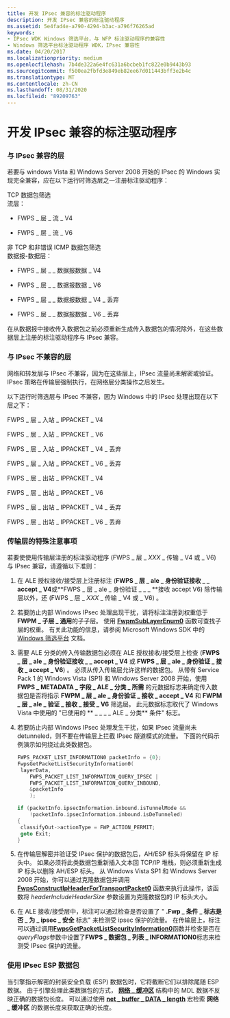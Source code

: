```yaml
---
title: 开发 IPsec 兼容的标注驱动程序
description: 开发 IPsec 兼容的标注驱动程序
ms.assetid: 5e4fad4e-a790-4294-b3ac-a796f76265ad
keywords:
- IPsec WDK Windows 筛选平台，与 WFP 标注驱动程序的兼容性
- Windows 筛选平台标注驱动程序 WDK，IPsec 兼容性
ms.date: 04/20/2017
ms.localizationpriority: medium
ms.openlocfilehash: 7b4de322a6e4fc631a6bcbeb1fc822e0b9443b93
ms.sourcegitcommit: f500ea2fbfd3e849eb82ee67d011443bff3e2b4c
ms.translationtype: MT
ms.contentlocale: zh-CN
ms.lasthandoff: 08/31/2020
ms.locfileid: "89209763"
---
```

# <a name="developing-ipsec-compatible-callout-drivers"></a>开发 IPsec 兼容的标注驱动程序


### <a name="layers-that-are-compatible-with-ipsec"></a>与 IPsec 兼容的层

若要与 windows Vista 和 Windows Server 2008 开始的 IPsec 的 Windows 实现完全兼容，应在以下运行时筛选层之一注册标注驱动程序：

<a href="" id="tcp-packet-filtering"></a>TCP 数据包筛选  
流层：

-   FWPS \_ 层 \_ 流 \_ V4

-   FWPS \_ 层 \_ 流 \_ V6

<a href="" id="non-tcp-and-non-error-icmp-packet-filtering"></a>非 TCP 和非错误 ICMP 数据包筛选  
数据报-数据层：

-   FWPS \_ 层 \_ \_ 数据报数据 \_ V4

-   FWPS \_ 层 \_ \_ 数据报数据 \_ V6

-   FWPS \_ 层 \_ \_ 数据报数据 \_ V4 \_ 丢弃

-   FWPS \_ 层 \_ \_ 数据报数据 \_ V6 \_ 丢弃

在从数据报中接收传入数据包之前必须重新生成传入数据包的情况除外，在这些数据层上注册的标注驱动程序与 IPsec 兼容。

### <a name="layers-that-are-incompatible-with-ipsec"></a>与 IPsec 不兼容的层

网络和转发层与 IPsec 不兼容，因为在这些层上，IPsec 流量尚未解密或验证。 IPsec 策略在传输层强制执行，在网络层分类操作之后发生。

以下运行时筛选层与 IPsec 不兼容，因为 Windows 中的 IPsec 处理出现在以下层之下：

FWPS \_ 层 \_ 入站 \_ IPPACKET \_ V4

FWPS \_ 层 \_ 入站 \_ IPPACKET \_ V6

FWPS \_ 层 \_ 入站 \_ IPPACKET \_ V4 \_ 丢弃

FWPS \_ 层 \_ 入站 \_ IPPACKET \_ V6 \_ 丢弃

FWPS \_ 层 \_ 出站 \_ IPPACKET \_ V4

FWPS \_ 层 \_ 出站 \_ IPPACKET \_ V6

FWPS \_ 层 \_ 出站 \_ IPPACKET \_ V4 \_ 丢弃

FWPS \_ 层 \_ 出站 \_ IPPACKET \_ V6 \_ 丢弃

### <a name="special-considerations-for-transport-layers"></a>传输层的特殊注意事项

若要使使用传输层注册的标注驱动程序 (FWPS \_ 层 \_ *XXX* \_ 传输 \_ V4 或 \_ V6) 与 IPsec 兼容，请遵循以下准则：

1.  在 ALE 授权接收/接受层上注册标注 (**FWPS \_ 层 \_ ale \_ 身份验证接收 \_ \_ accept \_ V4**或**FWPS \_ 层 \_ ale \_ 身份验证 \_ \_ \_ **接收 accept V6) 除传输层以外，还 (FWPS \_ 层 \_ *XXX* \_ 传输 \_ V4 或 \_ V6) 。

2.  若要防止内部 Windows IPsec 处理出现干扰，请将标注注册到权重低于 **FWPM \_ 子层 \_ 通用**的子子层。 使用 [**FwpmSubLayerEnum0**](/windows/desktop/api/fwpmu/nf-fwpmu-fwpmsublayerenum0) 函数可查找子层的权重。 有关此功能的信息，请参阅 Microsoft Windows SDK 中的 [Windows 筛选平台](https://go.microsoft.com/fwlink/p/?linkid=90220) 文档。

3.  需要 ALE 分类的传入传输数据包必须在 ALE 授权接收/接受层上检查 (**FWPS \_ 层 \_ ale \_ 身份验证接收 \_ \_ accept \_ V4** 或 **FWPS \_ 层 \_ ale \_ 身份验证 \_ 接收 \_ accept \_ V6**) 。 必须从传入传输层允许这样的数据包。 从带有 Service Pack 1 的 Windows Vista (SP1) 和 Windows Server 2008 开始，使用 **FWPS \_ METADATA \_ 字段 \_ ALE \_ 分类 \_ 所需** 的元数据标志来确定传入数据包是否将指示 **FWPM \_ 层 \_ ale \_ 身份验证 \_ 接收 \_ accept \_ V4** 和 **FWPM \_ 层 \_ ale \_ 验证 \_ 接收 \_ 接受 \_ V6** 筛选层。 此元数据标志取代了 Windows Vista 中使用的 "已使用的 ** \_ \_ \_ \_ ALE \_ 分类** 条件" 标志。

4.  若要防止内部 Windows IPsec 处理发生干扰，如果 IPsec 流量尚未 detunneled，则不要在传输层上拦截 IPsec 隧道模式的流量。 下面的代码示例演示如何绕过此类数据包。
    ```C++
    FWPS_PACKET_LIST_INFORMATION0 packetInfo = {0};
    FwpsGetPacketListSecurityInformation0(
     layerData,
        FWPS_PACKET_LIST_INFORMATION_QUERY_IPSEC |
        FWPS_PACKET_LIST_INFORMATION_QUERY_INBOUND,
        &packetInfo
        );

    if (packetInfo.ipsecInformation.inbound.isTunnelMode &&
        !packetInfo.ipsecInformation.inbound.isDeTunneled)
    {
     classifyOut->actionType = FWP_ACTION_PERMIT;
     goto Exit;
    }
    ```

5.  在传输层解密并验证受 IPsec 保护的数据包后，AH/ESP 标头将保留在 IP 标头中。 如果必须将此类数据包重新插入文本回 TCP/IP 堆栈，则必须重新生成 IP 标头以删除 AH/ESP 标头。 从 Windows Vista SP1 和 Windows Server 2008 开始，你可以通过克隆数据包并调用 [**FwpsConstructIpHeaderForTransportPacket0**](/windows-hardware/drivers/ddi/fwpsk/nf-fwpsk-fwpsconstructipheaderfortransportpacket0) 函数来执行此操作，该函数将 *headerIncludeHeaderSize* 参数设置为克隆数据包的 IP 标头大小。

6.  在 ALE 接收/接受层中，标注可以通过检查是否设置了 " **.Fwp \_ 条件 \_ 标志是否 \_ 为 \_ ipsec \_ 安全** 标志" 来检测受 ipsec 保护的流量。 在传输层上，标注可以通过调用[**FwpsGetPacketListSecurityInformation0**](/windows-hardware/drivers/ddi/fwpsk/nf-fwpsk-fwpsgetpacketlistsecurityinformation0)函数并检查是否在*queryFlags*参数中设置了**FWPS \_ 数据包 \_ 列表 \_ INFORMATION0**标志来检测受 IPsec 保护的流量。

### <a name="working-with-ipsec-esp-packets"></a>使用 IPsec ESP 数据包

当引擎指示解密的封装安全负载 (ESP) 数据包时，它将截断它们以排除尾随 ESP 数据。 由于引擎处理此类数据包的方式， [**网络 \_ 缓冲区**](/windows-hardware/drivers/ddi/ndis/ns-ndis-_net_buffer) 结构中的 MDL 数据不反映正确的数据包长度。 可以通过使用 [**net \_ buffer \_ DATA \_ length**](/windows-hardware/drivers/ddi/ndis/nf-ndis-net_buffer_data_length) 宏检索 **网络 \_ 缓冲区** 的数据长度来获取正确的长度。

 

